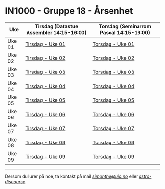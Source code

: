 # IN1000 - Gruppe 18 - Årsenhet

| Uke    | Tirsdag (Datastue Assembler 14:15-16:00) | Torsdag (Seminarrom Pascal 14:15-16:00) |
| ------ | ---------------------------------------- | --------------------------------------- |
| Uke 01 | [Tirsdag - Uke 01](./uke01/tirsdag/)     | [Torsdag - Uke 01](./uke01/torsdag/)    |
| Uke 02 | [Tirsdag - Uke 02](./uke02/tirsdag/)     | [Torsdag - Uke 02](./uke02/torsdag/)    |
| Uke 03 | [Tirsdag - Uke 03](./uke03/tirsdag/)     | [Torsdag - Uke 03](./uke03/torsdag/)    |
| Uke 04 | [Tirsdag - Uke 04](./uke04/tirsdag/)     | [Torsdag - Uke 04](./uke04/torsdag/)    |
| Uke 05 | [Tirsdag - Uke 05](./uke05/tirsdag/)     | [Torsdag - Uke 05](./uke05/torsdag/)    |
| Uke 06 | [Tirsdag - Uke 06](./uke06/tirsdag/)     | [Torsdag - Uke 06](./uke06/torsdag/)    |
| Uke 07 | [Tirsdag - Uke 07](./uke06/tirsdag/)     | [Torsdag - Uke 07](./uke07/torsdag/)    |
| Uke 08 | [Tirsdag - Uke 08](./uke08/tirsdag/)     | [Torsdag - Uke 08](./uke08/torsdag/)    |
| Uke 09 | [Tirsdag - Uke 09](./uke09/tirsdag/)     | [Torsdag - Uke 09](./uke09/torsdag/)    |

---

Dersom du lurer på noe, ta kontakt på mail *simontha@uio.no* eller _[astro-discourse](https://astro-discourse.uio.no/c/in1000-24h/433)_.
